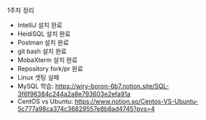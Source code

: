  1주차 정리
- IntelliJ 설치 완료
- HeidiSQL 설치 완료 
- Postman 설치 완료
- git bash 설치 완료
- MobaXterm 설치 완료
- Repository fork/pr 완료
- Linux 셋팅 실패
- MySQL 학습: https://wiry-boron-6b7.notion.site/SQL-3f6f96384c244a2a8e793603e2efa91a
- CentOS vs Ubuntu: https://www.notion.so/Centos-VS-Ubuntu-5c777a98ca374c36829557e8b8ad4745?pvs=4
